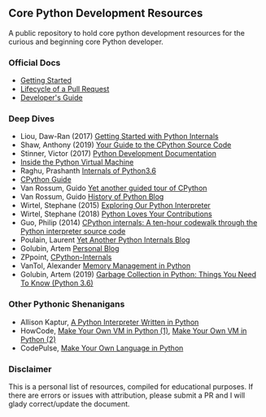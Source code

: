 ## Core Python Development Resources

A public repository to hold core python development resources for the curious and beginning core Python developer.

### Official Docs

* [Getting Started](https://devguide.python.org/setup/#setup)
* [Lifecycle of a Pull Request](https://devguide.python.org/pullrequest/)
* [Developer's Guide](https://devguide.python.org/#)

### Deep Dives

* Liou, Daw-Ran (2017) [Getting Started with Python Internals](https://medium.com/@dawranliou/getting-started-with-python-internals-a5474ccb8022)
* Shaw, Anthony (2019) [Your Guide to the CPython Source Code](https://realpython.com/cpython-source-code-guide/)
* Stinner, Victor (2017) [Python Development Documentation](https://pythondev.readthedocs.io/)
* [Inside the Python Virtual Machine](https://leanpub.com/insidethepythonvirtualmachine/read)
* Raghu, Prashanth [Internals of Python3.6](https://docs.google.com/document/d/1zrRTahXojd1gUGxK16Iwcqs0LUivqXK659hn4h9tOVw/edit#)
* [CPython Guide](https://paper.dropbox.com/doc/CPython-Guide-m7BQyPth6AIDUdZ6EmBNM)
* Van Rossum, Guido [Yet another guided tour of CPython](https://paper.dropbox.com/doc/Yet-another-guided-tour-of-CPython-XY7KgFGn88zMNivGJ4Jzv)
* Van Rossum, Guido [History of Python Blog](http://python-history.blogspot.com/)
* Wirtel, Stephane (2015) [Exploring Our Python Interpreter](https://speakerdeck.com/matrixise/exploring-our-python-interpreter?slide=26)
* Wirtel, Stephane (2018) [Python Loves Your Contributions](https://speakerdeck.com/matrixise/python-loves-your-contributions?slide=21)
* Guo, Philip (2014) [CPython internals: A ten-hour codewalk through the Python interpreter source code](http://www.pgbovine.net/cpython-internals.htm)
* Poulain, Laurent [Yet Another Python Internals Blog](https://pythoninternal.wordpress.com/)
* Golubin, Artem [Personal Blog](https://rushter.com/blog/)
* ZPpoint, [CPython-Internals](https://github.com/zpoint/CPython-Internals)
* VanTol, Alexander [Memory Management in Python](https://realpython.com/python-memory-management/)
* Golubin, Artem (2019) [Garbage Collection in Python: Things You Need To Know (Python 3.6)](https://rushter.com/blog/python-garbage-collector/)


### Other Pythonic Shenanigans

* Allison Kaptur, [A Python Interpreter Written in Python](http://aosabook.org/en/500L/a-python-interpreter-written-in-python.html)
* HowCode, [Make Your Own VM in Python (1)](https://youtu.be/5U__sbjazPc), [Make Your Own VM in Python (2)](https://youtu.be/C3RD_iwDPTE)
* CodePulse, [Make Your Own Language in Python](https://youtu.be/Eythq9848Fg)

### Disclaimer

This is a personal list of resources, compiled for educational purposes. If there are errors or issues with attribution, please submit a PR and I will glady correct/update the document. 
